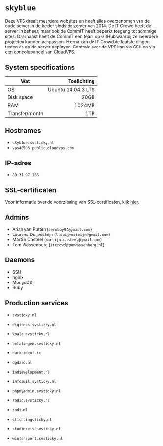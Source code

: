 `skyblue`
========

Deze VPS draait meerdere websites en heeft alles overgenomen van de oude server in de kelder sinds de zomer van 2014. De IT Crowd heeft de server in beheer, maar ook de CommIT heeft beperkt toegang tot sommige sites. Daarnaast heeft de CommIT een team op GitHub waarbij ze meerdere projecten kunnen aanpassen. Hierna kan de IT Crowd de laatste dingen testen en op de server deployen. Controle over de VPS kan via SSH en via een controlepaneel van CloudVPS.

System specifications
---------------------

| Wat            | Toelichting         |
| -------------- | ------------------: |
| OS             | Ubuntu 14.04.3 LTS  |
| Disk space     | 20GB                |
| RAM            | 1024MB              |
| Transfer/month | 1TB                 |

Hostnames
---------

 - `skyblue.svsticky.nl`
 - `vps40506.public.cloudvps.com`

IP-adres
--------

 - `89.31.97.186`

SSL-certificaten
----------------

Voor informatie over de voorziening van SSL-certificaten, kijk [hier](../docs/letsencrypt.md).

Admins
------

 - Arian van Putten (`aeroboy94@gmail.com`)
 - Laurens Duijvesteijn (`l.duijvesteijn@gmail.com`)
 - Martijn Casteel (`martijn.casteel@gmail.com`)
 - Tom Wassenberg (`itcrowd@tomwassenberg.nl`)

Daemons
-------

 - SSH
 - nginx
 - MongoDB
 - Ruby

Production services
-------------------

 - `svsticky.nl`
 - `digidecs.svsticky.nl`

 - `koala.svsticky.nl`
 - `betalingen.svsticky.nl`

 - `darksideof.it`
 - `dgdarc.nl`
 - `indievelopment.nl`
 - `infozuil.svsticky.nl`
 - `phpmyadmin.svsticky.nl`
 - `radio.svsticky.nl`
 - `sodi.nl`
 - `stichtingsticky.nl`
 - `studiereis.svsticky.nl`
 - `wintersport.svsticky.nl`
